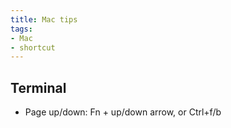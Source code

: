 ```yaml
---
title: Mac tips
tags:
- Mac
- shortcut
---
```


## Terminal
- Page up/down: Fn + up/down arrow, or Ctrl+f/b
